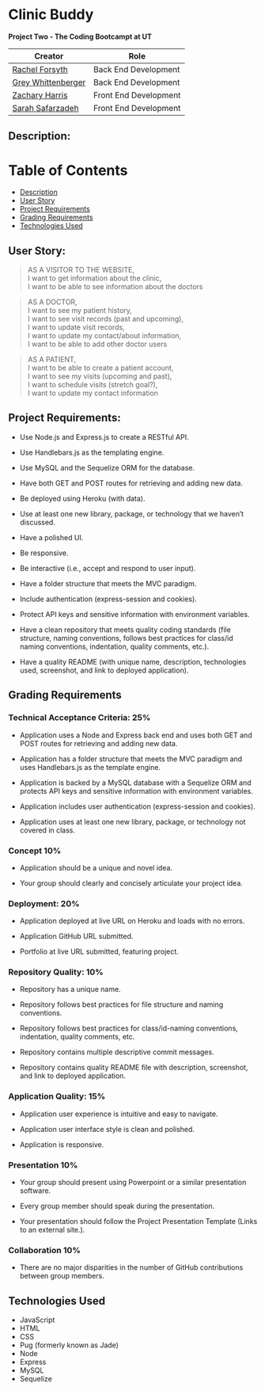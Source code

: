 # Clinic Buddy
**Project Two - The Coding Bootcampt at UT**

Creator | Role
------------ | -------------
[Rachel Forsyth](https://github.com/tarrantrl) | Back End Development
[Grey Whittenberger](https://github.com/Grey-Whitt) | Back End Development
[Zachary Harris](https://github.com/SeymoreBiggins) | Front End Development
[Sarah Safarzadeh](https://github.com/Sarah-Safarzadeh) | Front End Development

## Description:

# Table of Contents 

- [Description](#description)
- [User Story](#user-story)
- [Project Requirements](#project-requirements)
- [Grading Requirements](#grading-requirements)
- [Technologies Used](#technologies-used)


## User Story:

>AS A VISITOR TO THE WEBSITE,\
>I want to get information about the clinic,\
>I want to be able to see information about the doctors

>AS A DOCTOR,\
>I want to see my patient history,\
>I want to see visit records (past and upcoming),\
>I want to update visit records,\
>I want to update my contact/about information,\
>I want to be able to add other doctor users

>AS A PATIENT,\
>I want to be able to create a patient account,\
>I want to see my visits (upcoming and past),\
>I want to schedule visits (stretch goal?),\
>I want to update my contact information


## Project Requirements:

* Use Node.js and Express.js to create a RESTful API.

* Use Handlebars.js as the templating engine.

* Use MySQL and the Sequelize ORM for the database.

* Have both GET and POST routes for retrieving and adding new data.

* Be deployed using Heroku (with data).

* Use at least one new library, package, or technology that we haven’t discussed.

* Have a polished UI.

* Be responsive.

* Be interactive (i.e., accept and respond to user input).

* Have a folder structure that meets the MVC paradigm.

* Include authentication (express-session and cookies).

* Protect API keys and sensitive information with environment variables.

* Have a clean repository that meets quality coding standards (file structure, naming conventions, follows best practices for class/id naming conventions, indentation, quality comments, etc.).

* Have a quality README (with unique name, description, technologies used, screenshot, and link to deployed application).

## Grading Requirements

### Technical Acceptance Criteria: 25%

* Application uses a Node and Express back end and uses both GET and POST routes for retrieving and adding new data.

* Application has a folder structure that meets the MVC paradigm and uses Handlebars.js as the template engine.

* Application is backed by a MySQL database with a Sequelize ORM and protects API keys and sensitive information with environment variables.

* Application includes user authentication (express-session and cookies).

* Application uses at least one new library, package, or technology not covered in class.

### Concept 10%
* Application should be a unique and novel idea.

* Your group should clearly and concisely articulate your project idea.

### Deployment: 20%
* Application deployed at live URL on Heroku and loads with no errors.

* Application GitHub URL submitted.

* Portfolio at live URL submitted, featuring project.

### Repository Quality: 10%
* Repository has a unique name.

* Repository follows best practices for file structure and naming conventions.

* Repository follows best practices for class/id-naming conventions, indentation, quality comments, etc.

* Repository contains multiple descriptive commit messages.

* Repository contains quality README file with description, screenshot, and link to deployed application.

### Application Quality: 15%
* Application user experience is intuitive and easy to navigate.

* Application user interface style is clean and polished.

* Application is responsive.

### Presentation 10%
* Your group should present using Powerpoint or a similar presentation software.

* Every group member should speak during the presentation.

* Your presentation should follow the Project Presentation Template (Links to an external site.).

### Collaboration 10%
* There are no major disparities in the number of GitHub contributions between group members.


## Technologies Used

* JavaScript
* HTML
* CSS
* Pug (formerly known as Jade)
* Node
* Express
* MySQL
* Sequelize